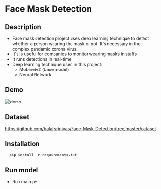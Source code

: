 
# Face Mask Detection

## Description

- Face mask detection project uses deep  learning technique to detect whether a person wearing the mask or not. It's necessary in the complex pandamic corona virus.
- It's is useful for companies to monitor wearing masks in staffs
- It runs detections in real-time
- Deep learning technique used in this project:
  + Mobinetv2 (base model)
  + Neural Network

## Demo
![demo](https://raw.githubusercontent.com/truongminhphung/face_mask_detection/master/face_mask_detection_demo.gif)

## Dataset
https://github.com/balajisrinivas/Face-Mask-Detection/tree/master/dataset

## Installation
```
  pip install -r requirements.txt
```

## Run model
- Run main.py






